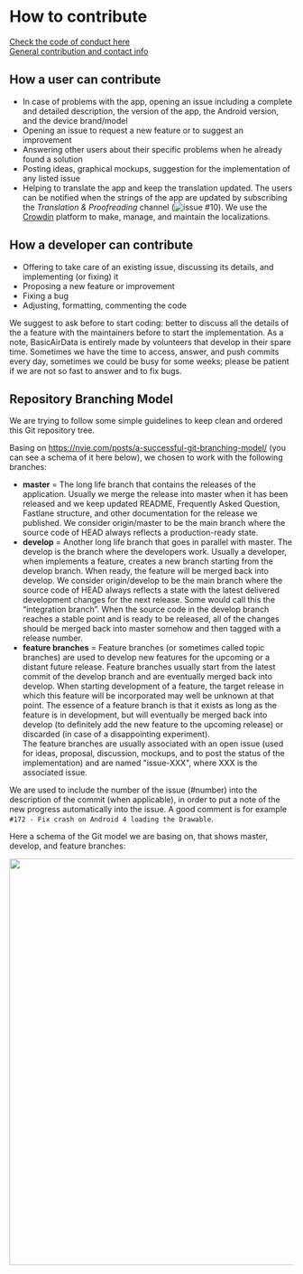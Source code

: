 # How to contribute

[Check the code of conduct here](/CODE_OF_CONDUCT.md)<br>
[General contribution and contact info](http://www.basicairdata.eu/about/)

## How a user can contribute
- In case of problems with the app, opening an issue including a complete and detailed description, the version of the app, the Android version, and the device brand/model
- Opening an issue to request a new feature or to suggest an improvement
- Answering other users about their specific problems when he already found a solution
- Posting ideas, graphical mockups, suggestion for the implementation of any listed issue
- Helping to translate the app and keep the translation updated. The users can be notified when the strings of the app are updated by subscribing the *Translation & Proofreading* channel (![issue #10](https://github.com/BasicAirData/Clinometer/issues/10)). We use the [Crowdin](https://crowdin.com/project/clinometer) platform to make, manage, and maintain the localizations.

## How a developer can contribute
- Offering to take care of an existing issue, discussing its details, and implementing (or fixing) it
- Proposing a new feature or improvement
- Fixing a bug
- Adjusting, formatting, commenting the code

We suggest to ask before to start coding: better to discuss all the details of the a feature with the maintainers before to start the implementation.
As a note, BasicAirData is entirely made by volunteers that develop in their spare time. Sometimes we have the time to access, answer, and push commits every day, sometimes we could be busy for some weeks; please be patient if we are not so fast to answer and to fix bugs.

## Repository Branching Model

We are trying to follow some simple guidelines to keep clean and ordered this Git repository tree.

Basing on https://nvie.com/posts/a-successful-git-branching-model/ (you can see a schema of it here below), we chosen to work with the following branches:
    
- **master** = The long life branch that contains the releases of the application. Usually we merge the release into master when it has been released and we keep updated README, Frequently Asked Question, Fastlane structure, and other documentation for the release we published. We consider origin/master to be the main branch where the source code of HEAD always reflects a production-ready state.
- **develop** = Another long life branch that goes in parallel with master. The develop is the branch where the developers work. Usually a developer, when implements a feature, creates a new branch starting from the develop branch. When ready, the feature will be merged back into develop. We consider origin/develop to be the main branch where the source code of HEAD always reflects a state with the latest delivered development changes for the next release. Some would call this the “integration branch”. When the source code in the develop branch reaches a stable point and is ready to be released, all of the changes should be merged back into master somehow and then tagged with a release number.
- **feature branches** = Feature branches (or sometimes called topic branches) are used to develop new features for the upcoming or a distant future release. Feature branches usually start from the latest commit of the develop branch and are eventually merged back into develop. When starting development of a feature, the target release in which this feature will be incorporated may well be unknown at that point. The essence of a feature branch is that it exists as long as the feature is in development, but will eventually be merged back into develop (to definitely add the new feature to the upcoming release) or discarded (in case of a disappointing experiment).<br>The feature branches are usually associated with an open issue (used for ideas, proposal, discussion, mockups, and to post the status of the implementation) and are named "issue-XXX", where XXX is the associated issue.

We are used to include the number of the issue (#number) into the description of the commit (when applicable), in order to put a note of the new progress automatically into the issue. A good comment is for example `#172 - Fix crash on Android 4 loading the Drawable`.

Here a schema of the Git model we are basing on, that shows master, develop, and feature branches:

<img src="https://nvie.com/img/git-model@2x.png" data-canonical-src="https://nvie.com/img/git-model@2x.png" width="720" />
